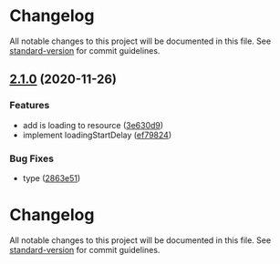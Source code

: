 # Changelog

All notable changes to this project will be documented in this file. See [standard-version](https://github.com/conventional-changelog/standard-version) for commit guidelines.

## [2.1.0](https://github.com/hosseinmd/react-concurrent/compare/v2.0.1...v2.1.0) (2020-11-26)


### Features

* add is loading to resource ([3e630d9](https://github.com/hosseinmd/react-concurrent/commit/3e630d99521b646ffd08b9c82c2de45318b3f4fd))
* implement loadingStartDelay ([ef79824](https://github.com/hosseinmd/react-concurrent/commit/ef7982411070e8cdb89de50d0b7cf34d73d31cd3))


### Bug Fixes

* type ([2863e51](https://github.com/hosseinmd/react-concurrent/commit/2863e51454be73eecef63a58d2fdfa6d0deed9eb))

# Changelog

All notable changes to this project will be documented in this file. See [standard-version](https://github.com/conventional-changelog/standard-version) for commit guidelines.
